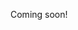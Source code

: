 Coming soon!

<!--

email about preferential attachment from mental models email list:

> Personal Development Preference
> 
> If you are interested in self-improvement, start by focussing first on goals where you have a head start. As you get better and better with that one goal you will likely be rewarded with more resources for it which you can use to get better at other things. 
> 
> For example, if you’ve been looking to exercise regularly and start saving money at the same time, try and focus initially on what you have an easier time following. 
> 
> Maybe, it is easy for you to hit the gym 5 times a week. 
> 
> And if you do, as a result you’ll soon build an appetite for healthier food options and you can start cutting junk food (by extension processed food & eating out) which will help you save money. 
> 
> You’ll also be spending time at the gym more so you might be able to cut down on entertainment costs that might have otherwise piled up. 

-->
